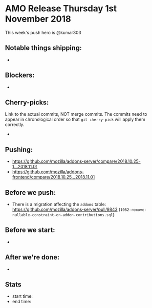 # AMO Release Thursday 1st November 2018

This week's push hero is @kumar303

## Notable things shipping:

*

## Blockers:

*

## Cherry-picks:

Link to the actual commits, NOT merge commits. The commits need to appear
in chronological order so that `git cherry-pick` will apply them correctly.

* 

## Pushing:

* https://github.com/mozilla/addons-server/compare/2018.10.25-1...2018.11.01
* https://github.com/mozilla/addons-frontend/compare/2018.10.25...2018.11.01


## Before we push:

* There is a migration affecting the `addons` table: https://github.com/mozilla/addons-server/pull/9843 (`1052-remove-nullable-constraint-on-addon-contributions.sql`)

## Before we start:

*

## After we're done:

*

## Stats

* start time:
* end time:
